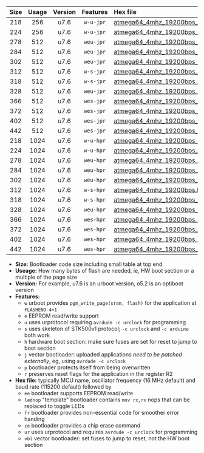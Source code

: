 |Size|Usage|Version|Features|Hex file|
|:-:|:-:|:-:|:-:|:--|
|218|256|u7.6|`w-u-jpr`|[atmega64_4mhz_19200bps_ur_vbl.hex](https://raw.githubusercontent.com/stefanrueger/urboot/main//atmega64_4mhz_19200bps_ur_vbl.hex)|
|224|256|u7.6|`w-u-jpr`|[atmega64_4mhz_19200bps_lednop_ur_vbl.hex](https://raw.githubusercontent.com/stefanrueger/urboot/main//atmega64_4mhz_19200bps_lednop_ur_vbl.hex)|
|278|512|u7.6|`weu-jpr`|[atmega64_4mhz_19200bps_ee_ur_vbl.hex](https://raw.githubusercontent.com/stefanrueger/urboot/main//atmega64_4mhz_19200bps_ee_ur_vbl.hex)|
|284|512|u7.6|`weu-jpr`|[atmega64_4mhz_19200bps_ee_lednop_ur_vbl.hex](https://raw.githubusercontent.com/stefanrueger/urboot/main//atmega64_4mhz_19200bps_ee_lednop_ur_vbl.hex)|
|302|512|u7.6|`weu-jpr`|[atmega64_4mhz_19200bps_ee_lednop_fr_ur_vbl.hex](https://raw.githubusercontent.com/stefanrueger/urboot/main//atmega64_4mhz_19200bps_ee_lednop_fr_ur_vbl.hex)|
|312|512|u7.6|`w-s-jpr`|[atmega64_4mhz_19200bps_vbl.hex](https://raw.githubusercontent.com/stefanrueger/urboot/main//atmega64_4mhz_19200bps_vbl.hex)|
|318|512|u7.6|`w-s-jpr`|[atmega64_4mhz_19200bps_lednop_vbl.hex](https://raw.githubusercontent.com/stefanrueger/urboot/main//atmega64_4mhz_19200bps_lednop_vbl.hex)|
|328|512|u7.6|`weu-jpr`|[atmega64_4mhz_19200bps_ee_lednop_fr_ce_ur_vbl.hex](https://raw.githubusercontent.com/stefanrueger/urboot/main//atmega64_4mhz_19200bps_ee_lednop_fr_ce_ur_vbl.hex)|
|366|512|u7.6|`wes-jpr`|[atmega64_4mhz_19200bps_ee_vbl.hex](https://raw.githubusercontent.com/stefanrueger/urboot/main//atmega64_4mhz_19200bps_ee_vbl.hex)|
|372|512|u7.6|`wes-jpr`|[atmega64_4mhz_19200bps_ee_lednop_vbl.hex](https://raw.githubusercontent.com/stefanrueger/urboot/main//atmega64_4mhz_19200bps_ee_lednop_vbl.hex)|
|402|512|u7.6|`wes-jpr`|[atmega64_4mhz_19200bps_ee_lednop_fr_vbl.hex](https://raw.githubusercontent.com/stefanrueger/urboot/main//atmega64_4mhz_19200bps_ee_lednop_fr_vbl.hex)|
|442|512|u7.6|`wes-jpr`|[atmega64_4mhz_19200bps_ee_lednop_fr_ce_vbl.hex](https://raw.githubusercontent.com/stefanrueger/urboot/main//atmega64_4mhz_19200bps_ee_lednop_fr_ce_vbl.hex)|
|218|1024|u7.6|`w-u-hpr`|[atmega64_4mhz_19200bps_ur.hex](https://raw.githubusercontent.com/stefanrueger/urboot/main//atmega64_4mhz_19200bps_ur.hex)|
|224|1024|u7.6|`w-u-hpr`|[atmega64_4mhz_19200bps_lednop_ur.hex](https://raw.githubusercontent.com/stefanrueger/urboot/main//atmega64_4mhz_19200bps_lednop_ur.hex)|
|278|1024|u7.6|`weu-hpr`|[atmega64_4mhz_19200bps_ee_ur.hex](https://raw.githubusercontent.com/stefanrueger/urboot/main//atmega64_4mhz_19200bps_ee_ur.hex)|
|284|1024|u7.6|`weu-hpr`|[atmega64_4mhz_19200bps_ee_lednop_ur.hex](https://raw.githubusercontent.com/stefanrueger/urboot/main//atmega64_4mhz_19200bps_ee_lednop_ur.hex)|
|302|1024|u7.6|`weu-hpr`|[atmega64_4mhz_19200bps_ee_lednop_fr_ur.hex](https://raw.githubusercontent.com/stefanrueger/urboot/main//atmega64_4mhz_19200bps_ee_lednop_fr_ur.hex)|
|312|1024|u7.6|`w-s-hpr`|[atmega64_4mhz_19200bps.hex](https://raw.githubusercontent.com/stefanrueger/urboot/main//atmega64_4mhz_19200bps.hex)|
|318|1024|u7.6|`w-s-hpr`|[atmega64_4mhz_19200bps_lednop.hex](https://raw.githubusercontent.com/stefanrueger/urboot/main//atmega64_4mhz_19200bps_lednop.hex)|
|328|1024|u7.6|`weu-hpr`|[atmega64_4mhz_19200bps_ee_lednop_fr_ce_ur.hex](https://raw.githubusercontent.com/stefanrueger/urboot/main//atmega64_4mhz_19200bps_ee_lednop_fr_ce_ur.hex)|
|366|1024|u7.6|`wes-hpr`|[atmega64_4mhz_19200bps_ee.hex](https://raw.githubusercontent.com/stefanrueger/urboot/main//atmega64_4mhz_19200bps_ee.hex)|
|372|1024|u7.6|`wes-hpr`|[atmega64_4mhz_19200bps_ee_lednop.hex](https://raw.githubusercontent.com/stefanrueger/urboot/main//atmega64_4mhz_19200bps_ee_lednop.hex)|
|402|1024|u7.6|`wes-hpr`|[atmega64_4mhz_19200bps_ee_lednop_fr.hex](https://raw.githubusercontent.com/stefanrueger/urboot/main//atmega64_4mhz_19200bps_ee_lednop_fr.hex)|
|442|1024|u7.6|`wes-hpr`|[atmega64_4mhz_19200bps_ee_lednop_fr_ce.hex](https://raw.githubusercontent.com/stefanrueger/urboot/main//atmega64_4mhz_19200bps_ee_lednop_fr_ce.hex)|

- **Size:** Bootloader code size including small table at top end
- **Useage:** How many bytes of flash are needed, ie, HW boot section or a multiple of the page size
- **Version:** For example, u7.6 is an urboot version, o5.2 is an optiboot version
- **Features:**
  + `w` urboot provides `pgm_write_page(sram, flash)` for the application at `FLASHEND-4+1`
  + `e` EEPROM read/write support
  + `u` uses urprotocol requiring `avrdude -c urclock` for programming
  + `s` uses skeleton of STK500v1 protocol; `-c urclock` and `-c arduino` both work
  + `h` hardware boot section: make sure fuses are set for reset to jump to boot section
  + `j` vector bootloader: uploaded applications *need to be patched externally*, eg, using `avrdude -c urclock`
  + `p` bootloader protects itself from being overwritten
  + `r` preserves reset flags for the application in the register R2
- **Hex file:** typically MCU name, oscillator frequency (16 MHz default) and baud rate (115200 default) followed by
  + `ee` bootloader supports EEPROM read/write
  + `lednop` "template" bootloader contains `mov rx,rx` nops that can be replaced to toggle LEDs
  + `fr` bootloader provides non-essential code for smoother error handing
  + `ce` bootloader provides a chip erase command
  + `ur` uses urprotocol and requires `avrdude -c urclock` for programming
  + `vbl` vector bootloader: set fuses to jump to reset, not the HW boot section
